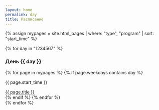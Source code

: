 ```yaml
---
layout: home
permalink: day
title: Расписание
---
```



<div id="programsContainer" class="programs-grid">
  {% assign mypages = site.html_pages | where: "type", "program" | sort: "start_time" %}

  {% for day in "1234567" %}
    <div class="day-column">
      <h3>День {{ day }}</h3>
      <div class="programs-list">
        {% for page in mypages %}
          {% if page.weekdays contains day %}
            <div class="program-card">
              <p class="program-time">{{ page.start_time }}</p>
              <a href="{{ site.baseurl }}{{ page.permalink }}">{{ page.title }}</a>
            </div>
          {% endif %}
        {% endfor %}
      </div>
    </div>
  {% endfor %}
</div>

